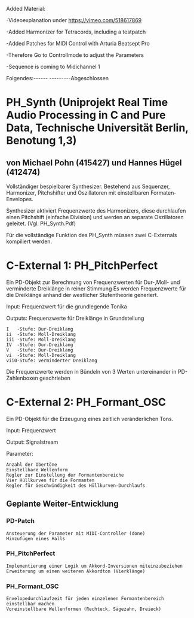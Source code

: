 Added Material:

-Videoexplanation under https://vimeo.com/518617869

-Added Harmonizer for Tetracords, including a testpatch 

-Added Patches for MIDI Control with Arturia Beatsept Pro

  -Therefore Go to Controllmode to adjust the Parameters
  
  -Sequence is coming to Midichannel 1
  


Folgendes:------ ---------Abgeschlossen

# PH_Synth (Uniprojekt Real Time Audio Processing in C and Pure Data, Technische Universität Berlin, Benotung 1,3)
## von Michael Pohn (415427) und Hannes Hügel (412474)
Vollständiger bespielbarer Synthesizer. Bestehend aus Sequenzer, Harmonizer, Pitchshifter und Oszillatoren mit einstellbaren Formaten-Envelopes.

Synthesizer aktiviert Frequenzwerte des Harmonizers, diese durchlaufen einen Pitchshift (einfache Division) und werden an separate Oszillatoren geleitet.
(Vgl. PH_Synth.Pdf)

Für die vollständige Funktion des PH_Synth müssen zwei C-Externals kompiliert werden.

# C-External 1: PH_PitchPerfect
  Ein PD-Objekt zur Berechnung von Frequenzwerten für Dur-,Moll- und verminderte Dreiklänge in reiner Stimmung
  Es werden Frequenzwerte für die Dreiklänge anhand der westlicher Stufentheorie generiert.
  
  Input: Frequenzwert für die grundlegende Tonika
  
  Outputs: Frequenzwerte für Dreiklänge in Grundstellung
  
    I   -Stufe: Dur-Dreiklang
    ii  -Stufe: Moll-Dreiklang
    iii -Stufe: Moll-Dreiklang
    IV  -Stufe: Dur-Dreiklang
    V   -Stufe: Dur-Dreiklang
    vi  -Stufe: Moll-Dreiklang
    vii0-Stufe: verminderter Dreiklang
  
  Die Frequenzwerte werden in Bündeln von 3 Werten untereinander in PD-Zahlenboxen geschrieben
  
# C-External 2: PH_Formant_OSC

Ein PD-Objekt für die Erzeugung eines zeitlich veränderlichen Tons.

Input: Frequenzwert

Output: Signalstream

  Parameter:
  
    Anzahl der Obertöne 
    Einstellbare Wellenform
    Regler zur Einstellung der Formantenbereiche
    Vier Hüllkurven für die Formanten
    Regler für Geschwindigkeit des Hüllkurven-Durchlaufs
      
## Geplante Weiter-Entwicklung
### PD-Patch
    Ansteuerung der Parameter mit MIDI-Controller (done)
    Hinzufügen eines Halls
    
### PH_PitchPerfect
    Implementierung einer Logik um Akkord-Inversionen miteinzubeziehen
    Erweiterung um einen weiteren Akkordton (Vierklänge)
    
### PH_Formant_OSC
    Envelopedurchlaufzeit für jeden einzelenen Formantenbereich einstellbar machen
    Voreinstellbare Wellenformen (Rechteck, Sägezahn, Dreieck)
